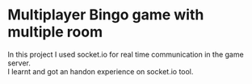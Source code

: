 # Multiplayer Bingo game with multiple room
In this project I used socket.io for real time communication in the game server.<br>
I learnt and got an handon experience on socket.io tool.
